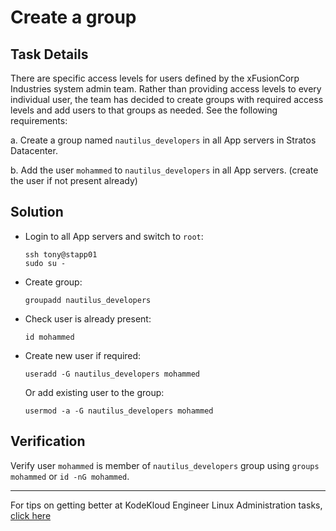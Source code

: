 # Create a group

## Task Details

There are specific access levels for users defined by the xFusionCorp Industries system admin team. Rather than providing access levels to every individual user, the team has decided to create groups with required access levels and add users to that groups as needed. See the following requirements:

a. Create a group named `nautilus_developers` in all App servers in Stratos Datacenter.

b. Add the user `mohammed` to `nautilus_developers` in all App servers. (create the user if not present already)

## Solution

* Login to all App servers and switch to `root`:

      ssh tony@stapp01
      sudo su -

* Create group:

      groupadd nautilus_developers

* Check user is already present:

      id mohammed

* Create new user if required:

      useradd -G nautilus_developers mohammed

  Or add existing user to the group:

      usermod -a -G nautilus_developers mohammed

## Verification

Verify user `mohammed` is member of `nautilus_developers` group using `groups mohammed` or `id -nG mohammed`.

---
For tips on getting better at KodeKloud Engineer Linux Administration tasks, [click here](./README.md)
